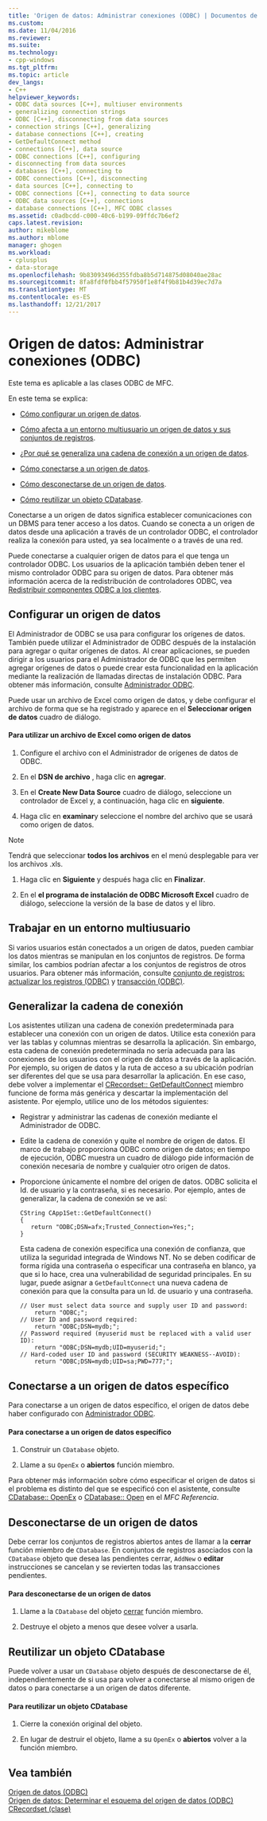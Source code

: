 ```yaml
---
title: 'Origen de datos: Administrar conexiones (ODBC) | Documentos de Microsoft'
ms.custom: 
ms.date: 11/04/2016
ms.reviewer: 
ms.suite: 
ms.technology:
- cpp-windows
ms.tgt_pltfrm: 
ms.topic: article
dev_langs:
- C++
helpviewer_keywords:
- ODBC data sources [C++], multiuser environments
- generalizing connection strings
- ODBC [C++], disconnecting from data sources
- connection strings [C++], generalizing
- database connections [C++], creating
- GetDefaultConnect method
- connections [C++], data source
- ODBC connections [C++], configuring
- disconnecting from data sources
- databases [C++], connecting to
- ODBC connections [C++], disconnecting
- data sources [C++], connecting to
- ODBC connections [C++], connecting to data source
- ODBC data sources [C++], connections
- database connections [C++], MFC ODBC classes
ms.assetid: c0adbcdd-c000-40c6-b199-09ffdc7b6ef2
caps.latest.revision: 
author: mikeblome
ms.author: mblome
manager: ghogen
ms.workload:
- cplusplus
- data-storage
ms.openlocfilehash: 9b83093496d355fdba8b5d714875d08040ae28ac
ms.sourcegitcommit: 8fa8fdf0fbb4f57950f1e8f4f9b81b4d39ec7d7a
ms.translationtype: MT
ms.contentlocale: es-ES
ms.lasthandoff: 12/21/2017
---
```

# <a name="data-source-managing-connections-odbc"></a>Origen de datos: Administrar conexiones (ODBC)
Este tema es aplicable a las clases ODBC de MFC.  
  
 En este tema se explica:  
  
-   [Cómo configurar un origen de datos](#_core_configuring_a_data_source).  
  
-   [Cómo afecta a un entorno multiusuario un origen de datos y sus conjuntos de registros](#_core_working_in_a_multiuser_environment).  
  
-   [¿Por qué se generaliza una cadena de conexión a un origen de datos](#_core_generalizing_the_connection_string).  
  
-   [Cómo conectarse a un origen de datos](#_core_connecting_to_a_specific_data_source).  
  
-   [Cómo desconectarse de un origen de datos](#_core_disconnecting_from_a_data_source).  
  
-   [Cómo reutilizar un objeto CDatabase](#_core_reusing_a_cdatabase_object).  
  
 Conectarse a un origen de datos significa establecer comunicaciones con un DBMS para tener acceso a los datos. Cuando se conecta a un origen de datos desde una aplicación a través de un controlador ODBC, el controlador realiza la conexión para usted, ya sea localmente o a través de una red.  
  
 Puede conectarse a cualquier origen de datos para el que tenga un controlador ODBC. Los usuarios de la aplicación también deben tener el mismo controlador ODBC para su origen de datos. Para obtener más información acerca de la redistribución de controladores ODBC, vea [Redistribuir componentes ODBC a los clientes](../../data/odbc/redistributing-odbc-components-to-your-customers.md).  
  
##  <a name="_core_configuring_a_data_source"></a>Configurar un origen de datos  
 El Administrador de ODBC se usa para configurar los orígenes de datos. También puede utilizar el Administrador de ODBC después de la instalación para agregar o quitar orígenes de datos. Al crear aplicaciones, se pueden dirigir a los usuarios para el Administrador de ODBC que les permiten agregar orígenes de datos o puede crear esta funcionalidad en la aplicación mediante la realización de llamadas directas de instalación ODBC. Para obtener más información, consulte [Administrador ODBC](../../data/odbc/odbc-administrator.md).  
  
 Puede usar un archivo de Excel como origen de datos, y debe configurar el archivo de forma que se ha registrado y aparece en el **Seleccionar origen de datos** cuadro de diálogo.  
  
#### <a name="to-use-an-excel-file-as-a-data-source"></a>Para utilizar un archivo de Excel como origen de datos  
  
1.  Configure el archivo con el Administrador de orígenes de datos de ODBC.  
  
2.  En el **DSN de archivo** , haga clic en **agregar**.  
  
3.  En el **Create New Data Source** cuadro de diálogo, seleccione un controlador de Excel y, a continuación, haga clic en **siguiente**.  
  
4.  Haga clic en **examinar**y seleccione el nombre del archivo que se usará como origen de datos.  
  
> [!NOTE]
>  Tendrá que seleccionar **todos los archivos** en el menú desplegable para ver los archivos .xls.  
  
1.  Haga clic en **Siguiente** y después haga clic en **Finalizar**.  
  
2.  En el **el programa de instalación de ODBC Microsoft Excel** cuadro de diálogo, seleccione la versión de la base de datos y el libro.  
  
##  <a name="_core_working_in_a_multiuser_environment"></a>Trabajar en un entorno multiusuario  
 Si varios usuarios están conectados a un origen de datos, pueden cambiar los datos mientras se manipulan en los conjuntos de registros. De forma similar, los cambios podrían afectar a los conjuntos de registros de otros usuarios. Para obtener más información, consulte [conjunto de registros: actualizar los registros (ODBC)](../../data/odbc/recordset-how-recordsets-update-records-odbc.md) y [transacción (ODBC)](../../data/odbc/transaction-odbc.md).  
  
##  <a name="_core_generalizing_the_connection_string"></a>Generalizar la cadena de conexión  
 Los asistentes utilizan una cadena de conexión predeterminada para establecer una conexión con un origen de datos. Utilice esta conexión para ver las tablas y columnas mientras se desarrolla la aplicación. Sin embargo, esta cadena de conexión predeterminada no sería adecuada para las conexiones de los usuarios con el origen de datos a través de la aplicación. Por ejemplo, su origen de datos y la ruta de acceso a su ubicación podrían ser diferentes del que se usa para desarrollar la aplicación. En ese caso, debe volver a implementar el [CRecordset:: GetDefaultConnect](../../mfc/reference/crecordset-class.md#getdefaultconnect) miembro funcione de forma más genérica y descartar la implementación del asistente. Por ejemplo, utilice uno de los métodos siguientes:  
  
-   Registrar y administrar las cadenas de conexión mediante el Administrador de ODBC.  
  
-   Edite la cadena de conexión y quite el nombre de origen de datos. El marco de trabajo proporciona ODBC como origen de datos; en tiempo de ejecución, ODBC muestra un cuadro de diálogo pide información de conexión necesaria de nombre y cualquier otro origen de datos.  
  
-   Proporcione únicamente el nombre del origen de datos. ODBC solicita el Id. de usuario y la contraseña, si es necesario. Por ejemplo, antes de generalizar, la cadena de conexión se ve así:  
  
    ```  
    CString CApp1Set::GetDefaultConnect()  
    {  
       return "ODBC;DSN=afx;Trusted_Connection=Yes;";  
    }  
    ```  
  
     Esta cadena de conexión especifica una conexión de confianza, que utiliza la seguridad integrada de Windows NT. No se deben codificar de forma rígida una contraseña o especificar una contraseña en blanco, ya que si lo hace, crea una vulnerabilidad de seguridad principales. En su lugar, puede asignar a `GetDefaultConnect` una nueva cadena de conexión para que la consulta para un Id. de usuario y una contraseña.  
  
    ```  
    // User must select data source and supply user ID and password:  
        return "ODBC;";  
    // User ID and password required:  
        return "ODBC;DSN=mydb;";  
    // Password required (myuserid must be replaced with a valid user ID):  
        return "ODBC;DSN=mydb;UID=myuserid;";  
    // Hard-coded user ID and password (SECURITY WEAKNESS--AVOID):  
        return "ODBC;DSN=mydb;UID=sa;PWD=777;";  
    ```  
  
##  <a name="_core_connecting_to_a_specific_data_source"></a>Conectarse a un origen de datos específico  
 Para conectarse a un origen de datos específico, el origen de datos debe haber configurado con [Administrador ODBC](../../data/odbc/odbc-administrator.md).  
  
#### <a name="to-connect-to-a-specific-data-source"></a>Para conectarse a un origen de datos específico  
  
1.  Construir un `CDatabase` objeto.  
  
2.  Llame a su `OpenEx` o **abiertos** función miembro.  
  
 Para obtener más información sobre cómo especificar el origen de datos si el problema es distinto del que se especificó con el asistente, consulte [CDatabase:: OpenEx](../../mfc/reference/cdatabase-class.md#openex) o [CDatabase:: Open](../../mfc/reference/cdatabase-class.md#open) en el *MFC Referencia*.  
  
##  <a name="_core_disconnecting_from_a_data_source"></a>Desconectarse de un origen de datos  
 Debe cerrar los conjuntos de registros abiertos antes de llamar a la **cerrar** función miembro de `CDatabase`. En conjuntos de registros asociados con la `CDatabase` objeto que desea las pendientes cerrar, `AddNew` o **editar** instrucciones se cancelan y se revierten todas las transacciones pendientes.  
  
#### <a name="to-disconnect-from-a-data-source"></a>Para desconectarse de un origen de datos  
  
1.  Llame a la `CDatabase` del objeto [cerrar](../../mfc/reference/cdatabase-class.md#close) función miembro.  
  
2.  Destruye el objeto a menos que desee volver a usarla.  
  
##  <a name="_core_reusing_a_cdatabase_object"></a>Reutilizar un objeto CDatabase  
 Puede volver a usar un `CDatabase` objeto después de desconectarse de él, independientemente de si usa para volver a conectarse al mismo origen de datos o para conectarse a un origen de datos diferente.  
  
#### <a name="to-reuse-a-cdatabase-object"></a>Para reutilizar un objeto CDatabase  
  
1.  Cierre la conexión original del objeto.  
  
2.  En lugar de destruir el objeto, llame a su `OpenEx` o **abiertos** volver a la función miembro.  
  
## <a name="see-also"></a>Vea también  
 [Origen de datos (ODBC)](../../data/odbc/data-source-odbc.md)   
 [Origen de datos: Determinar el esquema del origen de datos (ODBC)](../../data/odbc/data-source-determining-the-schema-of-the-data-source-odbc.md)   
 [CRecordset (clase)](../../mfc/reference/crecordset-class.md)